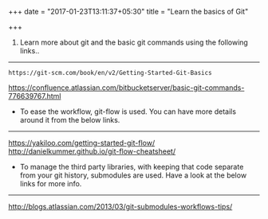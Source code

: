 +++
date = "2017-01-23T13:11:37+05:30"
title = "Learn the basics of Git"

+++

1. Learn more about git and the basic git commands using the following links..
---
    https://git-scm.com/book/en/v2/Getting-Started-Git-Basics 
https://confluence.atlassian.com/bitbucketserver/basic-git-commands-776639767.html

+ To ease the workflow, git-flow is used. You can have more details around it from the below links.
---
https://yakiloo.com/getting-started-git-flow/
http://danielkummer.github.io/git-flow-cheatsheet/


+ To manage the third party libraries, with keeping that code separate from your git history, submodules are used. Have a look at the below links for more info.
---
http://blogs.atlassian.com/2013/03/git-submodules-workflows-tips/
